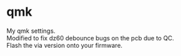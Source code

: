 # qmk
 My qmk settings.  
 Modified to fix dz60 debounce bugs on the pcb due to QC.  
 Flash the via version onto your firmware.
